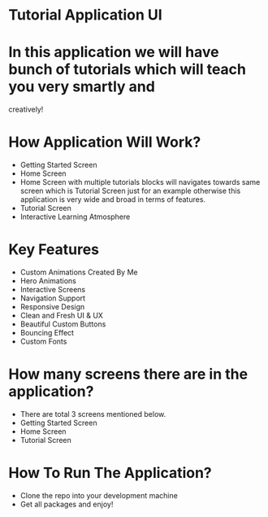 # Tutorial Application UI

# In this application we will have bunch of tutorials which will teach you very smartly and
creatively!

# How Application Will Work?
- Getting Started Screen
- Home Screen
- Home Screen with multiple tutorials blocks will navigates towards same screen which is Tutorial Screen just for an example otherwise this application is very wide and broad in terms of features.
- Tutorial Screen
- Interactive Learning Atmosphere

# Key Features 
- Custom Animations Created By Me
- Hero Animations
- Interactive Screens
- Navigation Support
- Responsive Design 
- Clean and Fresh UI & UX
- Beautiful Custom Buttons
- Bouncing Effect
- Custom Fonts

# How many screens there are in the application?
- There are total 3 screens mentioned below.
- Getting Started Screen
- Home Screen
- Tutorial Screen


# How To Run The Application?
- Clone the repo into your development machine
- Get all packages and enjoy!


